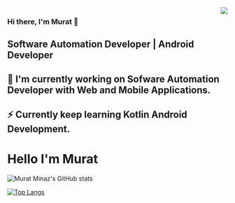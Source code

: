 
<img src="https://media.giphy.com/media/wR4bJk4jF5Tl6/giphy.gif" align='right'>

### Hi there, I'm Murat  👋

## Software Automation Developer | Android Developer

## 🔭 I'm currently working on Sofware Automation Developer with Web and Mobile Applications.
## ⚡ Currently keep learning Kotlin Android Development. 
<html>
<body>

<h1> Hello I'm Murat </h1>

<script>
document.getElementById("demo").innerHTML = "Hello World!";
</script>

</body>
</html>




![Murat Minaz's GitHub stats](https://github-readme-stats.vercel.app/api?username=muratmnz&show_icons=true&theme=radical)


[![Top Langs](https://github-readme-stats.vercel.app/api/top-langs/?username=muratmnz&layout=compact&langs_count=6&theme=dark)](https://github.com/muratmnz/github-readme-stats)

<!--
**muratmnz/muratmnz** is a ✨ _special_ ✨ repository because its `README.md` (this file) appears on your GitHub profile.

Here are some ideas to get you started:

- 🔭 I’m currently working on ...
- 🌱 I’m currently learning ...
- 👯 I’m looking to collaborate on ...
- 🤔 I’m looking for help with ...
- 💬 Ask me about ...
- 📫 How to reach me: ...
- 😄 Pronouns: ...
- ⚡ Fun fact: ...
-->

